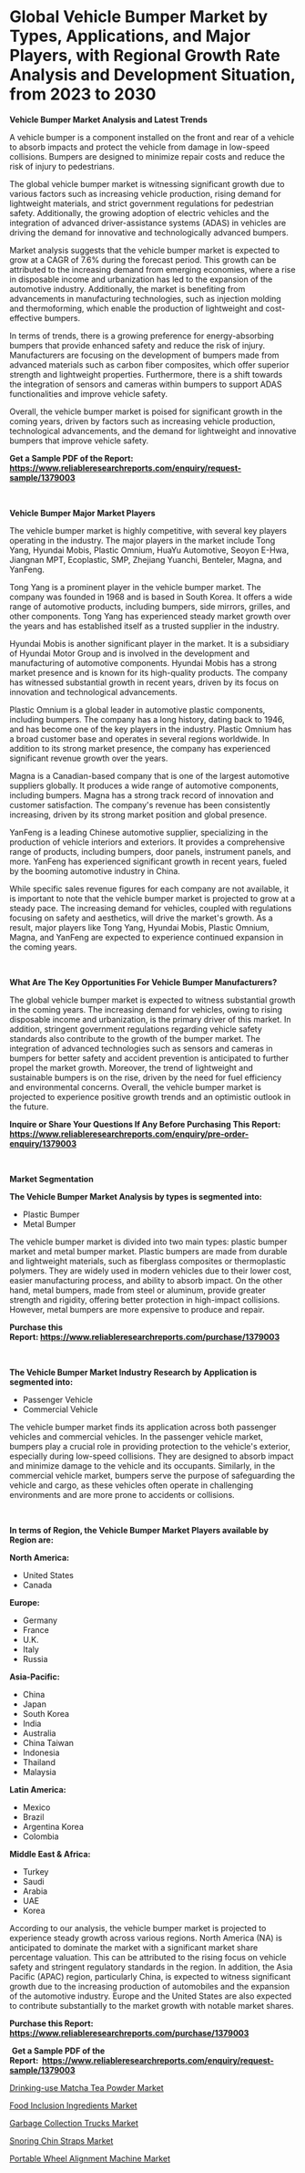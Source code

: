 <p><h1>Global Vehicle Bumper Market by Types, Applications, and Major Players, with Regional Growth Rate Analysis and Development Situation, from 2023 to 2030</h1></p><p><strong>Vehicle Bumper Market Analysis and Latest Trends</strong></p>
<p><p>A vehicle bumper is a component installed on the front and rear of a vehicle to absorb impacts and protect the vehicle from damage in low-speed collisions. Bumpers are designed to minimize repair costs and reduce the risk of injury to pedestrians.</p><p>The global vehicle bumper market is witnessing significant growth due to various factors such as increasing vehicle production, rising demand for lightweight materials, and strict government regulations for pedestrian safety. Additionally, the growing adoption of electric vehicles and the integration of advanced driver-assistance systems (ADAS) in vehicles are driving the demand for innovative and technologically advanced bumpers.</p><p>Market analysis suggests that the vehicle bumper market is expected to grow at a CAGR of 7.6% during the forecast period. This growth can be attributed to the increasing demand from emerging economies, where a rise in disposable income and urbanization has led to the expansion of the automotive industry. Additionally, the market is benefiting from advancements in manufacturing technologies, such as injection molding and thermoforming, which enable the production of lightweight and cost-effective bumpers.</p><p>In terms of trends, there is a growing preference for energy-absorbing bumpers that provide enhanced safety and reduce the risk of injury. Manufacturers are focusing on the development of bumpers made from advanced materials such as carbon fiber composites, which offer superior strength and lightweight properties. Furthermore, there is a shift towards the integration of sensors and cameras within bumpers to support ADAS functionalities and improve vehicle safety.</p><p>Overall, the vehicle bumper market is poised for significant growth in the coming years, driven by factors such as increasing vehicle production, technological advancements, and the demand for lightweight and innovative bumpers that improve vehicle safety.</p></p>
<p><strong>Get a Sample PDF of the Report:&nbsp; <a href="https://www.reliableresearchreports.com/enquiry/request-sample/1379003">https://www.reliableresearchreports.com/enquiry/request-sample/1379003</a></strong></p>
<p>&nbsp;</p>
<p><strong>Vehicle Bumper Major Market Players</strong></p>
<p><p>The vehicle bumper market is highly competitive, with several key players operating in the industry. The major players in the market include Tong Yang, Hyundai Mobis, Plastic Omnium, HuaYu Automotive, Seoyon E-Hwa, Jiangnan MPT, Ecoplastic, SMP, Zhejiang Yuanchi, Benteler, Magna, and YanFeng.</p><p>Tong Yang is a prominent player in the vehicle bumper market. The company was founded in 1968 and is based in South Korea. It offers a wide range of automotive products, including bumpers, side mirrors, grilles, and other components. Tong Yang has experienced steady market growth over the years and has established itself as a trusted supplier in the industry.</p><p>Hyundai Mobis is another significant player in the market. It is a subsidiary of Hyundai Motor Group and is involved in the development and manufacturing of automotive components. Hyundai Mobis has a strong market presence and is known for its high-quality products. The company has witnessed substantial growth in recent years, driven by its focus on innovation and technological advancements.</p><p>Plastic Omnium is a global leader in automotive plastic components, including bumpers. The company has a long history, dating back to 1946, and has become one of the key players in the industry. Plastic Omnium has a broad customer base and operates in several regions worldwide. In addition to its strong market presence, the company has experienced significant revenue growth over the years.</p><p>Magna is a Canadian-based company that is one of the largest automotive suppliers globally. It produces a wide range of automotive components, including bumpers. Magna has a strong track record of innovation and customer satisfaction. The company's revenue has been consistently increasing, driven by its strong market position and global presence.</p><p>YanFeng is a leading Chinese automotive supplier, specializing in the production of vehicle interiors and exteriors. It provides a comprehensive range of products, including bumpers, door panels, instrument panels, and more. YanFeng has experienced significant growth in recent years, fueled by the booming automotive industry in China.</p><p>While specific sales revenue figures for each company are not available, it is important to note that the vehicle bumper market is projected to grow at a steady pace. The increasing demand for vehicles, coupled with regulations focusing on safety and aesthetics, will drive the market's growth. As a result, major players like Tong Yang, Hyundai Mobis, Plastic Omnium, Magna, and YanFeng are expected to experience continued expansion in the coming years.</p></p>
<p>&nbsp;</p>
<p><strong>What Are The Key Opportunities For Vehicle Bumper Manufacturers?</strong></p>
<p><p>The global vehicle bumper market is expected to witness substantial growth in the coming years. The increasing demand for vehicles, owing to rising disposable income and urbanization, is the primary driver of this market. In addition, stringent government regulations regarding vehicle safety standards also contribute to the growth of the bumper market. The integration of advanced technologies such as sensors and cameras in bumpers for better safety and accident prevention is anticipated to further propel the market growth. Moreover, the trend of lightweight and sustainable bumpers is on the rise, driven by the need for fuel efficiency and environmental concerns. Overall, the vehicle bumper market is projected to experience positive growth trends and an optimistic outlook in the future.</p></p>
<p><strong>Inquire or Share Your Questions If Any Before Purchasing This Report: <a href="https://www.reliableresearchreports.com/enquiry/pre-order-enquiry/1379003">https://www.reliableresearchreports.com/enquiry/pre-order-enquiry/1379003</a></strong></p>
<p>&nbsp;</p>
<p><strong>Market Segmentation</strong></p>
<p><strong>The Vehicle Bumper Market Analysis by types is segmented into:</strong></p>
<p><ul><li>Plastic Bumper</li><li>Metal Bumper</li></ul></p>
<p><p>The vehicle bumper market is divided into two main types: plastic bumper market and metal bumper market. Plastic bumpers are made from durable and lightweight materials, such as fiberglass composites or thermoplastic polymers. They are widely used in modern vehicles due to their lower cost, easier manufacturing process, and ability to absorb impact. On the other hand, metal bumpers, made from steel or aluminum, provide greater strength and rigidity, offering better protection in high-impact collisions. However, metal bumpers are more expensive to produce and repair.</p></p>
<p><strong>Purchase this Report:&nbsp;<a href="https://www.reliableresearchreports.com/purchase/1379003">https://www.reliableresearchreports.com/purchase/1379003</a></strong></p>
<p>&nbsp;</p>
<p><strong>The Vehicle Bumper Market Industry Research by Application is segmented into:</strong></p>
<p><ul><li>Passenger Vehicle</li><li>Commercial Vehicle</li></ul></p>
<p><p>The vehicle bumper market finds its application across both passenger vehicles and commercial vehicles. In the passenger vehicle market, bumpers play a crucial role in providing protection to the vehicle's exterior, especially during low-speed collisions. They are designed to absorb impact and minimize damage to the vehicle and its occupants. Similarly, in the commercial vehicle market, bumpers serve the purpose of safeguarding the vehicle and cargo, as these vehicles often operate in challenging environments and are more prone to accidents or collisions.</p></p>
<p>&nbsp;</p>
<p><strong>In terms of Region, the Vehicle Bumper Market Players available by Region are:</strong></p>
<p>
    <p> <strong> North America: </strong>
        <ul>
            <li>United States</li>
            <li>Canada</li>
        </ul>
        </p> 
    <p> <strong> Europe: </strong>
        <ul>
            <li>Germany</li>
            <li>France</li>
            <li>U.K.</li>
            <li>Italy</li>
            <li>Russia</li>
        </ul>
        </p> 
    <p> <strong> Asia-Pacific: </strong>
        <ul>
            <li>China</li>
            <li>Japan</li>
            <li>South Korea</li>
            <li>India</li>
            <li>Australia</li>
            <li>China Taiwan</li>
            <li>Indonesia</li>
            <li>Thailand</li>
            <li>Malaysia</li>
        </ul>
        </p> 
    <p> <strong> Latin America: </strong>
        <ul>
            <li>Mexico</li>
            <li>Brazil</li>
            <li>Argentina Korea</li>
            <li>Colombia</li>
        </ul>
        </p> 
    <p> <strong> Middle East & Africa: </strong>
        <ul>
            <li>Turkey</li>
            <li>Saudi</li>
            <li>Arabia</li>
            <li>UAE</li>
            <li>Korea</li>
        </ul>
    </p>
    </p>
<p><p>According to our analysis, the vehicle bumper market is projected to experience steady growth across various regions. North America (NA) is anticipated to dominate the market with a significant market share percentage valuation. This can be attributed to the rising focus on vehicle safety and stringent regulatory standards in the region. In addition, the Asia Pacific (APAC) region, particularly China, is expected to witness significant growth due to the increasing production of automobiles and the expansion of the automotive industry. Europe and the United States are also expected to contribute substantially to the market growth with notable market shares.</p></p>
<p><strong>Purchase this Report: <a href="https://www.reliableresearchreports.com/purchase/1379003">https://www.reliableresearchreports.com/purchase/1379003</a></strong></p>
<p>&nbsp;<strong>Get a Sample PDF of the Report:&nbsp;&nbsp;<a href="https://www.reliableresearchreports.com/enquiry/request-sample/1379003">https://www.reliableresearchreports.com/enquiry/request-sample/1379003</a></strong></p>
<p><strong></strong></p>
<p><p><a href="https://www.linkedin.com/pulse/drinking-use-matcha-tea-powder-market-insights-players-ysmge/">Drinking-use Matcha Tea Powder Market</a></p><p><a href="https://www.linkedin.com/pulse/food-inclusion-ingredients-market-size-2023-2030-global-uthae/">Food Inclusion Ingredients Market</a></p><p><a href="https://github.com/kuntayevaz/Market-Research-Report-List-1/blob/main/garbage-collection-trucks-market.md">Garbage Collection Trucks Market</a></p><p><a href="https://medium.com/@tobyyundt2023/snoring-chin-straps-market-size-market-outlook-and-market-forecast-2023-to-2030-c7cb2607faa6">Snoring Chin Straps Market</a></p><p><a href="https://github.com/Krish2023na/Market-Research-Report-List-1/blob/main/portable-wheel-alignment-machine-market.md">Portable Wheel Alignment Machine Market</a></p></p>